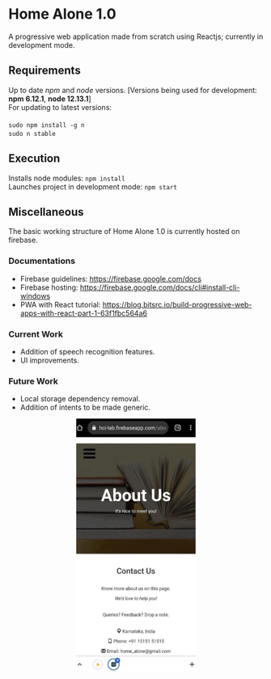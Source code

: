 # Home Alone 1.0
A progressive web application made from scratch using Reactjs; currently in development mode.

## Requirements
Up to date *npm* and *node* versions. 
[Versions being used for development: __npm 6.12.1__, __node 12.13.1__]
<br/>
For updating to latest versions:<br/><br/> ```sudo npm install -g n```<br/> ```sudo n stable ``` 

## Execution
Installs node modules: ```npm install```<br/>
Launches project in development mode: ```npm start```

## Miscellaneous
The basic working structure of Home Alone 1.0 is currently hosted on firebase.

### Documentations
* Firebase guidelines: https://firebase.google.com/docs 
* Firebase hosting: https://firebase.google.com/docs/cli#install-cli-windows
* PWA with React tutorial: https://blog.bitsrc.io/build-progressive-web-apps-with-react-part-1-63f1fbc564a6

### Current Work
* Addition of speech recognition features.
* UI improvements.

### Future Work
* Local storage dependency removal.
* Addition of intents to be made generic.

<p align="center">
 <img src="Misc. Application Details/home-alone-1.0.gif" alt="Web Application GIF" height=500/>
</p>
